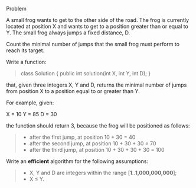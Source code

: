 Problem

A small frog wants to get to the other side of the road. The frog is currently located at position X and wants to get to a position greater than or equal to Y. The small frog always jumps a fixed distance, D.

Count the minimal number of jumps that the small frog must perform to reach its target.

Write a function:

> class Solution { public int solution(int X, int Y, int D); }

that, given three integers X, Y and D, returns the minimal number of jumps from position X to a position equal to or greater than Y.

For example, given:

  X = 10
  Y = 85
  D = 30

the function should return 3, because the frog will be positioned as follows:

> * after the first jump, at position 10 + 30 = 40
> * after the second jump, at position 10 + 30 + 30 = 70
> * after the third jump, at position 10 + 30 + 30 + 30 = 100

Write an ****efficient**** algorithm for the following assumptions:

> * X, Y and D are integers within the range [**1**..**1,000,000,000**];
> * X ≤ Y.
>
